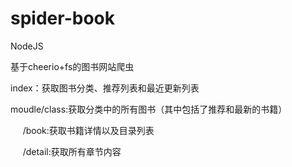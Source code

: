 # spider-book
NodeJS  
  
基于cheerio+fs的图书网站爬虫  
  
index：获取图书分类、推荐列表和最近更新列表 
  
moudle/class:获取分类中的所有图书（其中包括了推荐和最新的书籍） 
  
      /book:获取书籍详情以及目录列表  
        
      /detail:获取所有章节内容  
